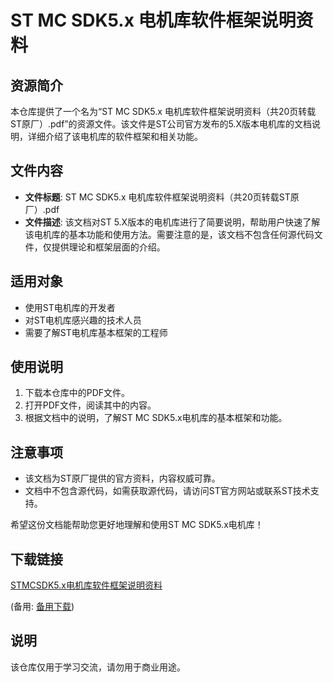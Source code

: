 # ST MC SDK5.x 电机库软件框架说明资料

## 资源简介

本仓库提供了一个名为“ST MC SDK5.x 电机库软件框架说明资料（共20页转载ST原厂）.pdf”的资源文件。该文件是ST公司官方发布的5.X版本电机库的文档说明，详细介绍了该电机库的软件框架和相关功能。

## 文件内容

- **文件标题**: ST MC SDK5.x 电机库软件框架说明资料（共20页转载ST原厂）.pdf
- **文件描述**: 该文档对ST 5.X版本的电机库进行了简要说明，帮助用户快速了解该电机库的基本功能和使用方法。需要注意的是，该文档不包含任何源代码文件，仅提供理论和框架层面的介绍。

## 适用对象

- 使用ST电机库的开发者
- 对ST电机库感兴趣的技术人员
- 需要了解ST电机库基本框架的工程师

## 使用说明

1. 下载本仓库中的PDF文件。
2. 打开PDF文件，阅读其中的内容。
3. 根据文档中的说明，了解ST MC SDK5.x电机库的基本框架和功能。

## 注意事项

- 该文档为ST原厂提供的官方资料，内容权威可靠。
- 文档中不包含源代码，如需获取源代码，请访问ST官方网站或联系ST技术支持。

希望这份文档能帮助您更好地理解和使用ST MC SDK5.x电机库！

## 下载链接
[STMCSDK5.x电机库软件框架说明资料](https://pan.quark.cn/s/ac01aabf4b03) 

(备用: [备用下载](https://pan.baidu.com/s/1RX0ooatslwSgIKWXdccpig?pwd=1234))

## 说明

该仓库仅用于学习交流，请勿用于商业用途。

